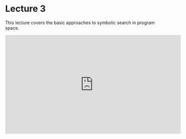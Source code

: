 # Lecture 3

This lecture covers the basic approaches to symbolic search in program space.

<iframe width="560" height="315" src="https://www.youtube.com/embed/Clme6A37tV0?si=k3LgBYPyEcf0BmKm" title="Lecture 3" frameborder="0" allow="accelerometer; autoplay; clipboard-write; encrypted-media; gyroscope; picture-in-picture; web-share" referrerpolicy="strict-origin-when-cross-origin" allowfullscreen></iframe>
